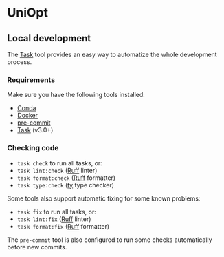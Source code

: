 # UniOpt

## Local development

The [Task](https://taskfile.dev/) tool provides an easy way to automatize the whole development process.

### Requirements
Make sure you have the following tools installed:

- [Conda](https://docs.conda.io/projects/conda/en/latest/index.html)
- [Docker](https://www.docker.com/)
- [pre-commit](https://pre-commit.com/)
- [Task](https://taskfile.dev/) (v3.0+)

### Checking code

- `task check` to run all tasks, or:
- `task lint:check` ([Ruff](https://docs.astral.sh/ruff/) linter)
- `task format:check` ([Ruff](https://docs.astral.sh/ruff/) formatter)
- `task type:check` ([ty](https://github.com/astral-sh/ty) type checker)

Some tools also support automatic fixing for some known problems:

- `task fix` to run all tasks, or:
- `task lint:fix` ([Ruff](https://docs.astral.sh/ruff/) linter)
- `task format:fix` ([Ruff](https://docs.astral.sh/ruff/) formatter)

The `pre-commit` tool is also configured to run some checks automatically before new commits.
